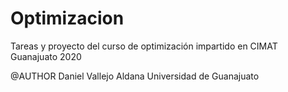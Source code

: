 # Optimizacion

Tareas y proyecto del curso de optimización impartido en CIMAT Guanajuato 2020

@AUTHOR Daniel Vallejo Aldana   Universidad de Guanajuato
